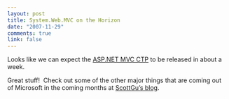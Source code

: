 ```yaml
--- 
layout: post
title: System.Web.MVC on the Horizon
date: "2007-11-29"
comments: true
link: false
---
```

<p>Looks like we can expect the <a href="http://weblogs.asp.net/scottgu/archive/2007/11/29/net-web-product-roadmap-asp-net-silverlight-iis7.aspx">ASP.NET MVC CTP</a> to be released in about a week.</p><p>Great stuff!&nbsp; Check out some of the other major things that are coming out of Microsoft in the coming months at <a href="http://weblogs.asp.net/scottgu/archive/2007/11/29/net-web-product-roadmap-asp-net-silverlight-iis7.aspx">ScottGu&rsquo;s blog</a>.</p>
